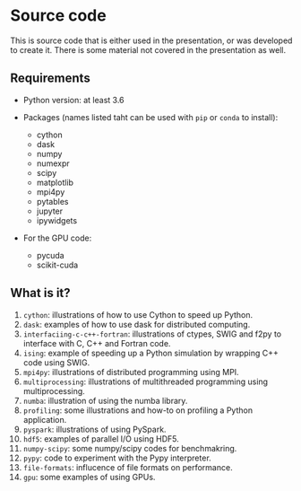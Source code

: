 # Source code

This is source code that is either used in the presentation, or was developed
to create it.  There is some material not covered in the presentation as well.


## Requirements

* Python version: at least 3.6
* Packages (names listed taht can be used with `pip` or `conda` to install):
  * cython
  * dask
  * numpy
  * numexpr
  * scipy
  * matplotlib
  * mpi4py
  * pytables
  * jupyter
  * ipywidgets

* For the GPU code:
  * pycuda
  * scikit-cuda


## What is it?

1. `cython`: illustrations of how to use Cython to speed up Python.
1. `dask`: examples of how to use dask for distributed computing.
1. `interfaciing-c-c++-fortran`: illustrations of ctypes, SWIG and
   f2py to interface with C, C++ and Fortran code.
1. `ising`: example of speeding up a Python simulation by wrapping
   C++ code using SWIG.
1. `mpi4py`: illustrations of distributed programming using MPI.
1. `multiprocessing`: illustrations of multithreaded programming
   using multiprocessing.
1. `numba`: illustration of using the numba library.
1. `profiling`: some illustrations and how-to on profiling a Python
   application.
1. `pyspark`: illustrations of using PySpark.
1. `hdf5`: examples of parallel I/O using HDF5.
1. `numpy-scipy`: some numpy/scipy codes for benchmakring.
1. `pypy`: code to experiment with the Pypy interpreter.
1. `file-formats`: influcence of file formats on performance.
1. `gpu`: some examples of using GPUs.
